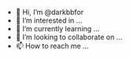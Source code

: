 - 👋 Hi, I’m @darkbbfor
- 👀 I’m interested in ...
- 🌱 I’m currently learning ...
- 💞️ I’m looking to collaborate on ...
- 📫 How to reach me ...

<!---
darkbbfor/darkbbfor is a ✨ special ✨ repository because its `README.md` (this file) appears on your GitHub profile.
You can click the Preview link to take a look at your changes.
--->
